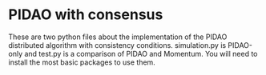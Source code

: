 # PIDAO with consensus
These are two python files about the implementation of the PIDAO distributed algorithm with consistency conditions. simulation.py is PIDAO-only and test.py is a comparison of PIDAO and Momentum. You will need to install the most basic packages to use them.
